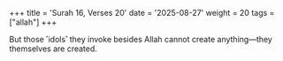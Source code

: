 +++
title = 'Surah 16, Verses 20'
date = '2025-08-27'
weight = 20
tags = ["allah"]
+++

But those ˹idols˺ they invoke besides Allah cannot create anything—they themselves are created.